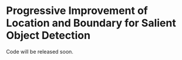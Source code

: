 # Progressive Improvement of Location and Boundary for Salient Object Detection

Code will be released soon.
